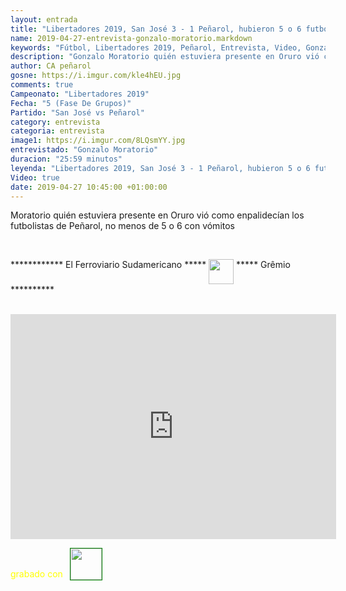 ```yaml
---
layout: entrada
title: "Libertadores 2019, San José 3 - 1 Peñarol, hubieron 5 o 6 futbolistas con vómitos"
name: 2019-04-27-entrevista-gonzalo-moratorio.markdown
keywords: "Fútbol, Libertadores 2019, Peñarol, Entrevista, Video, Gonzalo Moratorio"
description: "Gonzalo Moratorio quién estuviera presente en Oruro vió como enpalidecían los futbolistas de Peñarol, no menos de 5 o 6 con vómitos"
author: CA peñarol
gosne: https://i.imgur.com/kle4hEU.jpg
comments: true
Campeonato: "Libertadores 2019"
Fecha: "5 (Fase De Grupos)"
Partido: "San José vs Peñarol"
category: entrevista
categoria: entrevista
image1: https://i.imgur.com/8LQsmYY.jpg
entrevistado: "Gonzalo Moratorio"
duracion: "25:59 minutos"
leyenda: "Libertadores 2019, San José 3 - 1 Peñarol, hubieron 5 o 6 futbolistas con vómitos"
Video: true
date: 2019-04-27 10:45:00 +01:00:00
---
```


Moratorio quién estuviera presente en Oruro vió como enpalidecían los futbolistas de Peñarol, no menos de 5 o 6 con vómitos

<br>

************ El Ferroviario Sudamericano ***** <img src="https://i.imgur.com/kle4hEU.jpg" width="40px" style="vertical-align: top;"> ***** Grêmio **********

<br>

<iframe width="521" height="360" src="https://www.youtube.com/embed/varDqaPXP4U" frameborder="0" allow="accelerometer; autoplay; encrypted-media; gyroscope; picture-in-picture" allowfullscreen></iframe>

<span style="color:yellow;margin-top:0px;">grabado con</span> <a href="http://ffmpeg.org"><img src="{{ site.url }}/images/ffmpeg.png" width="50px" style="border:1px solid green;vertical-align: sub;margin-left:7px;"></a>
